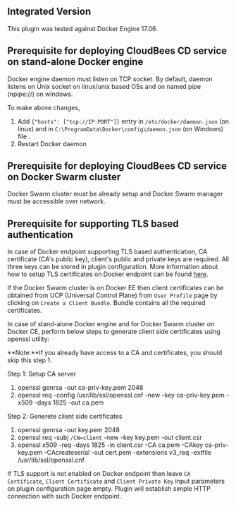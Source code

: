 Integrated Version
------------------

This plugin was tested against Docker Engine 17.06.

Prerequisite for deploying CloudBees CD service on stand-alone Docker engine
----------------------------------------------------------------------------

Docker engine daemon must listen on TCP socket. By default, daemon listens on Unix socket on linux/unix based OSs and on named pipe (npipe://) on windows.

To make above changes,

1.  Add `{"hosts": ["tcp://IP:PORT"]}` entry in `/etc/docker/daemon.json` (on linux) and in `C:\ProgramData\Docker\config\daemon.json` (on Windows) file .
2.  Restart Docker daemon

Prerequisite for deploying CloudBees CD service on Docker Swarm cluster
-----------------------------------------------------------------------

Docker Swarm cluster must be already setup and Docker Swarm manager must be accessible over network.

Prerequisite for supporting TLS based authentication
----------------------------------------------------

In case of Docker endpoint supporting TLS based authentication, CA certificate (CA's public key), client's public and private keys are required.
All three keys can be stored in plugin configuration. More information about how to setup TLS certificates on Docker endpoint can be found
[here](https://github.com/docker/docker.github.io/blob/master/swarm/configure-tls.md).

If the Docker Swarm cluster is on Docker EE then client certificates can be obtained from UCP (Universal Control Plane) from `User Profile` page by clicking on `Create a Client Bundle`. Bundle contains all the required certificates.

In case of stand-alone Docker engine and for Docker Swarm cluster on Docker CE, perform below steps to generate client side certificates using openssl utility:

**Note:**If you already have access to a CA and certificates, you should skip this step 1.

Step 1: Setup CA server

1.  openssl genrsa -out ca-priv-key.pem 2048
2.  openssl req -config /usr/lib/ssl/openssl.cnf -new -key ca-priv-key.pem -x509 -days 1825 -out ca.pem

Step 2: Generete client side certificates

1.  openssl genrsa -out key.pem 2048
2.  openssl req -subj `/CN=client` -new -key key.pem -out client.csr
3.  openssl x509 -req -days 1825 -in client.csr -CA ca.pem -CAkey ca-priv-key.pem -CAcreateserial -out cert.pem -extensions v3_req -extfile /usr/lib/ssl/openssl.cnf

If TLS support is not enabled on Docker endpoint then leave `CA Certificate`, `Client Certificate` and `Client Private Key` input parameters on plugin configuration page empty. Plugin will establish simple HTTP connection with such Docker endpoint.